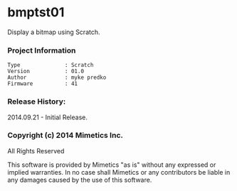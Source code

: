 bmptst01
========

Display a bitmap using Scratch.

### Project Information
```
Type              : Scratch
Version           : 01.0
Author            : myke predko
Firmware          : 41
```

### Release History:
2014.09.21 - Initial Release.

### Copyright (c) 2014 Mimetics Inc.
All Rights Reserved

This software is provided by Mimetics "as is" without any expressed or implied warranties.  In no case shall Mimetics or any contributors be liable in any damages caused by the use of this software.  
